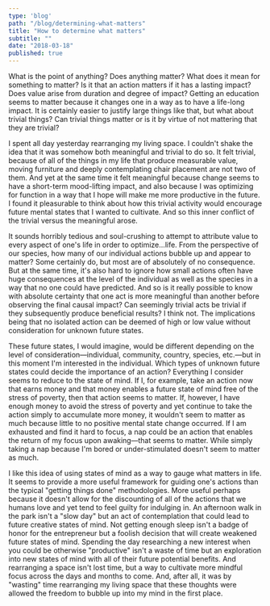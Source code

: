 ```yaml
---
type: 'blog'
path: "/blog/determining-what-matters"
title: "How to determine what matters"
subtitle: ""
date: "2018-03-18"
published: true
---
```

What is the point of anything? Does anything matter? What does it mean for something to matter? Is it that an action matters if it has a lasting impact? Does value arise from duration and degree of impact? Getting an education seems to matter because it changes one in a way as to have a life-long impact. It is certainly easier to justify large things like that, but what about trivial things? Can trivial things matter or is it by virtue of not mattering that they are trivial?

I spent all day yesterday rearranging my living space. I couldn't shake the idea that it was somehow both meaningful and trivial to do so. It felt trivial, because of all of the things in my life that produce measurable value, moving furniture and deeply contemplating chair placement are not two of them. And yet at the same time it felt meaningful because change seems to have a short-term mood-lifting impact, and also because I was optimizing for function in a way that I hope will make me more productive in the future. I found it pleasurable to think about how this trivial activity would encourage future mental states that I wanted to cultivate. And so this inner conflict of the trivial versus the meaningful arose.

It sounds horribly tedious and soul-crushing to attempt to attribute value to every aspect of one's life in order to optimize...life. From the perspective of our species, how many of our individual actions bubble up and appear to matter? Some certainly do, but most are of absolutely of no consequence. But at the same time, it's also hard to ignore how small actions often have huge consequences at the level of the individual as well as the species in a way that no one could have predicted. And so is it really possible to know with absolute certainty that one act is more meaningful than another before observing the final causal impact? Can seemingly trivial acts be trivial if they subsequently produce beneficial results? I think not. The implications being that no isolated action can be deemed of high or low value without consideration for unknown future states.

These future states, I would imagine, would be different depending on the level of consideration—individual, community, country, species, etc.—but in this moment I'm interested in the individual. Which types of unknown future states could decide the importance of an action? Everything I consider seems to reduce to the state of mind. If I, for example, take an action now that earns money and that money enables a future state of mind free of the stress of poverty, then that action seems to matter. If, however, I have enough money to avoid the stress of poverty and yet continue to take the action simply to accumulate more money, it wouldn't seem to matter as much because little to no positive mental state change occurred. If I am exhausted and find it hard to focus, a nap could be an action that enables the return of my focus upon awaking—that seems to matter. While simply taking a nap because I'm bored or under-stimulated doesn't seem to matter as much.

I like this idea of using states of mind as a way to gauge what matters in life. It seems to provide a more useful framework for guiding one's actions than the typical "getting things done" methodologies. More useful perhaps because it doesn't allow for the discounting of all of the actions that we humans love and yet tend to feel guilty for indulging in. An afternoon walk in the park isn't a "slow day" but an act of contemplation that could lead to future creative states of mind. Not getting enough sleep isn't a badge of honor for the entrepreneur but a foolish decision that will create weakened future states of mind. Spending the day researching a new interest when you could be otherwise "productive" isn't a waste of time but an exploration into new states of mind with all of their future potential benefits. And rearranging a space isn't lost time, but a way to cultivate more mindful focus across the days and months to come. And, after all, it was by "wasting" time rearranging my living space that these thoughts were allowed the freedom to bubble up into my mind in the first place.
